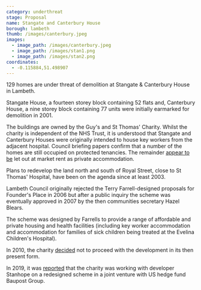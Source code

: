 ```yaml
---
category: underthreat
stage: Proposal
name: Stangate and Canterbury House 
borough: lambeth
thumb: /images/canterbury.jpeg
images:
  - image_path: /images/canterbury.jpeg
  - image_path: /images/stan1.png
  - image_path: /images/stan2.png
coordinates: 
  - -0.115884,51.498907
---
```

129 homes are under threat of demolition at Stangate & Canterbury House in Lambeth.

Stangate House, a fourteen storey block containing 52 flats and, Canterbury House, a nine storey block containing 77 units were initially earmarked for demolition in 2001. 

The buildings are owned by the Guy's and St Thomas' Charity. Whilst the charity is independent of the NHS Trust, it is understood that Stangate and Canterbury Houses were originally intended to house key workers from the adjacent hospital. Council briefing papers confirm that a number of the homes are still occupied on protected tenancies. The remainder [appear to be](https://www.zoopla.co.uk/to-rent/property/london/royal-street/) let out at market rent as private accommodation.   

Plans to redevelop the land north and south of Royal Street, close to St Thomas' Hospital, have been on the agenda since at least 2003.

Lambeth Council originally rejected the Terry Farrell-designed proposals for Founder's Place in 2006 but after a public inquiry the scheme was eventually approved in 2007 by the then communities secretary Hazel Blears.

The scheme was designed by Farrells to provide a range of affordable and private housing and health facilities (including key worker accommodation and accommodation for families of sick children being treated at the Evelina Children's Hospital).

In 2010, the charity [decided](https://www.london-se1.co.uk/news/view/4620) not to proceed with the development in its then present form.

In 2019, it was [reported](https://www.architectsjournal.co.uk/news/ahmm-lands-major-scheme-next-to-st-thomas-hospital) that the charity was working with developer Stanhope on a redesigned scheme in a joint venture with US hedge fund Baupost Group.


